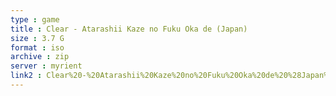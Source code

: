 ```yaml
---
type : game
title : Clear - Atarashii Kaze no Fuku Oka de (Japan)
size : 3.7 G
format : iso
archive : zip
server : myrient
link2 : Clear%20-%20Atarashii%20Kaze%20no%20Fuku%20Oka%20de%20%28Japan%29
---
```


